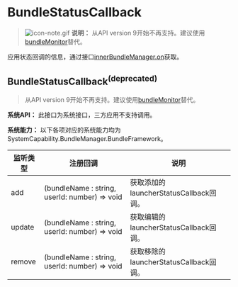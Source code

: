 # BundleStatusCallback



> ![icon-note.gif](public_sys-resources/icon-note.gif) **说明：**
> 从API version 9开始不再支持。建议使用[bundleMonitor](js-apis-bundleMonitor.md)替代。


应用状态回调的信息，通过接口[innerBundleManager.on](js-apis-Bundle-InnerBundleManager.md)获取。


## BundleStatusCallback<sup>(deprecated)<sup>
> 从API version 9开始不再支持。建议使用[bundleMonitor](js-apis-bundleMonitor.md)替代。

**系统API：** 此接口为系统接口，三方应用不支持调用。

**系统能力：** 以下各项对应的系统能力均为SystemCapability.BundleManager.BundleFramework。

| 监听类型   | 注册回调                                          | 说明                                   |
| ------ | --------------------------------------------- | -------------------------------------- |
| add    | (bundleName : string, userId: number) => void | 获取添加的launcherStatusCallback回调。 |
| update | (bundleName : string, userId: number) => void | 获取编辑的launcherStatusCallback回调。 |
| remove | (bundleName : string, userId: number) => void | 获取移除的launcherStatusCallback回调。 |



